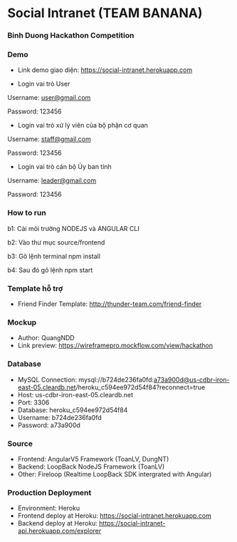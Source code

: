 # Social Intranet (TEAM BANANA)

### Binh Duong Hackathon Competition ###

### Demo ###
* Link demo giao diện: https://social-intranet.herokuapp.com

* Login vai trò User

Username: user@gmail.com

Password: 123456

* Login vai trò xử lý viên của bộ phận cơ quan

Username: staff@gmail.com

Password: 123456

* Login vai trò cán bộ Ủy ban tỉnh

Username: leader@gmail.com

Password: 123456

### How to run ###
b1: Cài môi trường NODEJS và ANGULAR CLI

b2: Vào thư mục source/frontend

b3: Gõ lệnh terminal npm install

b4: Sau đó gõ lệnh npm start

### Template hỗ trợ ###

* Friend Finder Template: http://thunder-team.com/friend-finder

### Mockup ###

* Author: QuangNDD
* Link preview: https://wireframepro.mockflow.com/view/hackathon

### Database ###

* MySQL Connection: mysql://b724de236fa0fd:a73a900d@us-cdbr-iron-east-05.cleardb.net/heroku_c594ee972d54f84?reconnect=true
* Host: us-cdbr-iron-east-05.cleardb.net
* Port: 3306
* Database: heroku_c594ee972d54f84
* Username: b724de236fa0fd
* Password: a73a900d

### Source ###

* Frontend: AngularV5 Framework (ToanLV, DungNT)
* Backend: LoopBack NodeJS Framework (ToanLV)
* Other: Fireloop (Realtime LoopBack SDK intergrated with Angular)

### Production Deployment ###

* Environment: Heroku 
* Frontend deploy at Heroku: https://social-intranet.herokuapp.com
* Backend deploy at Heroku: https://social-intranet-api.herokuapp.com/explorer
